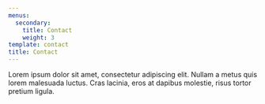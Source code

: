 ```yaml
---
menus:
  secondary:
    title: Contact
    weight: 3
template: contact
title: Contact
---
```


Lorem ipsum dolor sit amet, consectetur adipiscing elit. Nullam a metus quis lorem malesuada luctus. Cras lacinia, eros at dapibus molestie, risus tortor pretium ligula.
